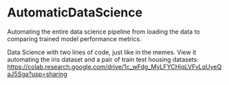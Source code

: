 # AutomaticDataScience
Automating the entire data science pipeline from loading the data to comparing trained model performance metrics.

Data Science with two lines of code, just like in the memes. View it automating the iris dataset and a pair of train test housing datasets:  
https://colab.research.google.com/drive/1c_wFdg_MyLFYCHjqLVFvLqUyeQaJ5Sga?usp=sharing

